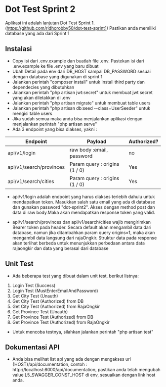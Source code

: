 # Dot Test Sprint 2

Aplikasi ini adalah lanjutan Dot Test Sprint 1. (https://github.com/ridhorobby50/dot-test-sprint1)
Pastikan anda memiliki database yang ada dari Sprint 1
## Instalasi
- Copy isi dari .env.example dan buatlah file .env. Pastekan isi dari .env.example ke file .env yang baru dibuat
- Ubah Detail pada env dari DB_HOST sampai DB_PASSWORD sesuai dengan database yang digunakan di sprint 1
- Jalankan perintah "composer install" untuk install third party dan dependecies yang dibutuhkan
- Jalankan perintah "php artisan jwt:secret" untuk membuat jwt secret yang akan diletakkan di .env
- Jalankan perintah "php artisan migrate" untuk membuat table users
- Jalankan perintah "php artisan db:seed --class=UserSeeder" untuk mengisi table users
- Jika sudah semua maka anda bisa menjalankan aplikasi dengan menjalankan perintah "php artisan serve"
- Ada 3 endpoint yang bisa diakses, yakni :

| Endpoint                | Payload                       | Authorized? |
|-------------------------|-------------------------------|-------------|
| api/v1/login            | raw body :email, password     | no          |
| api/v1/search/provinces | Param query : origins (1 / 0) | Yes         |
| api/v1/search/cities    | Param query : origins (1 / 0) | Yes         |


- api/v1/login adalah endpoint yang harus diakses terlebih dahulu untuk mendapatkan token. Masukkan salah satu email yang ada di database dan gunakan password "dot-sprint2". Akses dengan method post dan data di raw body.Maka akan mendapatkan response token yang valid.

- api/v1/search/provinces dan api/v1/search/cities wajib mengirimkan Bearer token pada header. Secara default akan mengambil data dari database, namun jika ditambahkan param query origins=1, maka akan mengambil data langsung dari rajaOngkir. Struktur data pada response akan terlihat berbeda untuk menunjukkan perbedaan antara data rajaongkir dan data yang berasal dari database

## Unit Test
- Ada beberapa test yang dibuat dalam unit test, berikut listnya:
 1. Login Test (Success)
 2. Login Test (MustEnterEmailAndPassword)
 3. Get City Test (Unauth)
 4. Get City Test (Authorized) from DB
 5. Get City Test (Authorized) from RajaOngkir
 6. Get Province Test (Unauth)
 7. Get Province Test (Authorized) from DB
 8. Get Province Test (Authorized) from RajaOngkir

- Untuk mencoba testnya, silahkan jalankan perintah "php artisan test"


## Dokumentasi API
- Anda bisa melihat list api yang ada dengan mengakses url {HOST}/api/documentation, contoh : http://localhost:8000/api/documentation, pastikan anda telah mengubah value L5_SWAGGER_CONST_HOST di env, sesuaikan dengan link host anda.